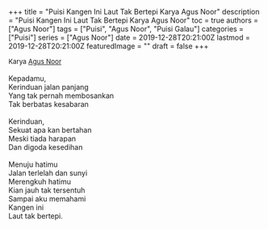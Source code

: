 +++
title = "Puisi Kangen Ini Laut Tak Bertepi Karya Agus Noor"
description = "Puisi Kangen Ini Laut Tak Bertepi Karya Agus Noor"
toc = true
authors = ["Agus Noor"]
tags = ["Puisi", "Agus Noor", "Puisi Galau"]
categories = ["Puisi"]
series = ["Agus Noor"]
date = 2019-12-28T20:21:00Z
lastmod = 2019-12-28T20:21:00Z
featuredImage = ""
draft = false
+++

<div style="text-align: justify;">
<div style="font-size: small;">Karya <a href="/authors/agus-noor/" target="_blank">Agus Noor</a></div><br />
Kepadamu,<br />Kerinduan jalan panjang<br />Yang tak pernah membosankan<br />Tak berbatas kesabaran<br /><br />Kerinduan,<br />Sekuat apa kan bertahan<br />Meski tiada harapan<br />Dan digoda kesedihan<br /><br />Menuju hatimu<br />Jalan terlelah dan sunyi<br />Merengkuh hatimu<br />Kian jauh tak tersentuh<br />Sampai aku memahami<br />Kangen ini<br />Laut tak bertepi.</div>
